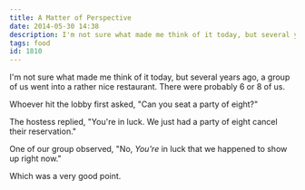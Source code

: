 ```yaml
---
title: A Matter of Perspective
date: 2014-05-30 14:38
description: I'm not sure what made me think of it today, but several years ago, a group of us went into a rather nice restaurant.  There were probably 6 or 8 of us.
tags: food
id: 1810
---
```

I'm not sure what made me think of it today, but several years ago, a group of us went into a rather nice restaurant.  There were probably 6 or 8 of us.

Whoever hit the lobby first asked, "Can you seat a party of eight?"

The hostess replied, "You're in luck.  We just had a party of eight cancel their reservation."

One of our group observed, "No, *You're* in luck that we happened to show up right now."

Which was a very good point.